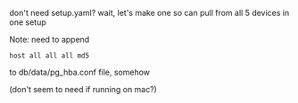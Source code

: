 don't need setup.yaml?
wait, let's make one so can pull from all 5 devices in one setup

Note: need to append

    host all all all md5

to db/data/pg_hba.conf file, somehow

(don't seem to need if running on mac?)
